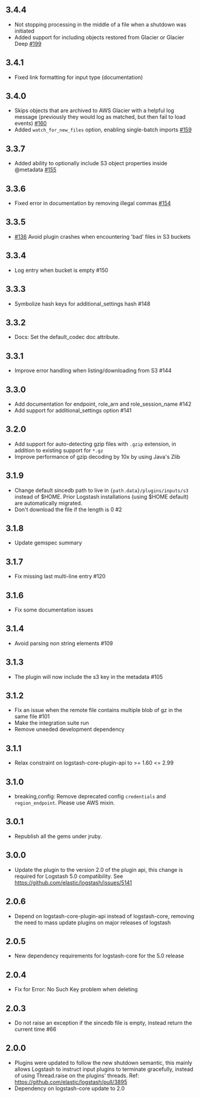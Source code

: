 ## 3.4.4
 - Not stopping processing in the middle of a file when a shutdown was initiated
 - Added support for including objects restored from Glacier or Glacier Deep [#199](https://github.com/logstash-plugins/logstash-input-s3/issues/199)
## 3.4.1
 - Fixed link formatting for input type (documentation)

## 3.4.0
 - Skips objects that are archived to AWS Glacier with a helpful log message (previously they would log as matched, but then fail to load events) [#160](https://github.com/logstash-plugins/logstash-input-s3/pull/160)
 - Added `watch_for_new_files` option, enabling single-batch imports [#159](https://github.com/logstash-plugins/logstash-input-s3/pull/159)

## 3.3.7
  - Added ability to optionally include S3 object properties inside @metadata [#155](https://github.com/logstash-plugins/logstash-input-s3/pull/155)

## 3.3.6
  - Fixed error in documentation by removing illegal commas [#154](https://github.com/logstash-plugins/logstash-input-s3/pull/154)

## 3.3.5
  - [#136](https://github.com/logstash-plugins/logstash-input-s3/pull/136) Avoid plugin crashes when encountering 'bad' files in S3 buckets

## 3.3.4
  - Log entry when bucket is empty #150

## 3.3.3
  - Symbolize hash keys for additional_settings hash #148

## 3.3.2
  - Docs: Set the default_codec doc attribute.

## 3.3.1
 - Improve error handling when listing/downloading from S3 #144

## 3.3.0
  - Add documentation for endpoint, role_arn and role_session_name #142
  - Add support for additional_settings option #141

## 3.2.0
 - Add support for auto-detecting gzip files with `.gzip` extension, in addition to existing support for `*.gz`
 - Improve performance of gzip decoding by 10x by using Java's Zlib

## 3.1.9
  - Change default sincedb path to live in `{path.data}/plugins/inputs/s3` instead of $HOME.
    Prior Logstash installations (using $HOME default) are automatically migrated.
  - Don't download the file if the length is 0 #2

## 3.1.8
  - Update gemspec summary

## 3.1.7
  - Fix missing last multi-line entry #120

## 3.1.6
  - Fix some documentation issues

## 3.1.4
 - Avoid parsing non string elements #109

## 3.1.3
 - The plugin will now include the s3 key in the metadata #105

## 3.1.2
 - Fix an issue when the remote file contains multiple blob of gz in the same file #101
 - Make the integration suite run
 - Remove uneeded development dependency

## 3.1.1
  - Relax constraint on logstash-core-plugin-api to >= 1.60 <= 2.99

## 3.1.0
 - breaking,config: Remove deprecated config `credentials` and `region_endpoint`. Please use AWS mixin.

## 3.0.1
 - Republish all the gems under jruby.

## 3.0.0
 - Update the plugin to the version 2.0 of the plugin api, this change is required for Logstash 5.0 compatibility. See https://github.com/elastic/logstash/issues/5141

## 2.0.6
 - Depend on logstash-core-plugin-api instead of logstash-core, removing the need to mass update plugins on major releases of logstash

## 2.0.5
 - New dependency requirements for logstash-core for the 5.0 release

## 2.0.4
 - Fix for Error: No Such Key problem when deleting

## 2.0.3
 - Do not raise an exception if the sincedb file is empty, instead return the current time #66

## 2.0.0
 - Plugins were updated to follow the new shutdown semantic, this mainly allows Logstash to instruct input plugins to terminate gracefully, 
   instead of using Thread.raise on the plugins' threads. Ref: https://github.com/elastic/logstash/pull/3895
 - Dependency on logstash-core update to 2.0


